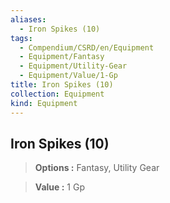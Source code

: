 ```yaml
---
aliases:
  - Iron Spikes (10)
tags:
  - Compendium/CSRD/en/Equipment
  - Equipment/Fantasy
  - Equipment/Utility-Gear
  - Equipment/Value/1-Gp
title: Iron Spikes (10)
collection: Equipment
kind: Equipment
---
```

## Iron Spikes (10)    
    
>    
> **Options :** Fantasy, Utility Gear    
> **Value :** 1 Gp